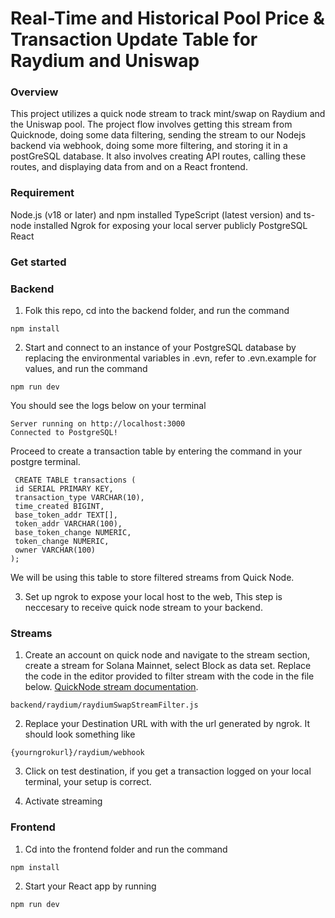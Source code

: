 # Real-Time and Historical Pool Price & Transaction Update Table for Raydium and Uniswap

### Overview

This project utilizes a quick node stream to track mint/swap on Raydium and the Uniswap pool. The project flow involves getting this stream from Quicknode, doing some data filtering, sending the stream to our Nodejs backend via webhook, doing some more filtering, and storing it in a postGreSQL database. It also involves creating API routes, calling these routes, and displaying data from and on a React frontend.

### Requirement

Node.js (v18 or later) and npm installed
TypeScript (latest version) and ts-node installed
Ngrok for exposing your local server publicly
PostgreSQL
React

### Get started

### Backend

1. Folk this repo, cd into the backend folder, and run the command

```
npm install
```

2. Start and connect to an instance of your PostgreSQL database by replacing the environmental variables in .evn, refer to .evn.example for values, and run the command

```
npm run dev
```

You should see the logs below on your terminal

```
Server running on http://localhost:3000
Connected to PostgreSQL!
```

Proceed to create a transaction table by entering the command in your postgre terminal.

```
 CREATE TABLE transactions (
 id SERIAL PRIMARY KEY,
 transaction_type VARCHAR(10),
 time_created BIGINT,
 base_token_addr TEXT[],
 token_addr VARCHAR(100),
 base_token_change NUMERIC,
 token_change NUMERIC,
 owner VARCHAR(100)
);
```

We will be using this table to store filtered streams from Quick Node.

3. Set up ngrok to expose your local host to the web, This step is neccesary to receive quick node stream to your backend.

### Streams

1. Create an account on quick node and navigate to the stream section, create a stream for Solana Mainnet, select Block as data set. Replace the code in the editor provided to filter stream with the code in the file below. [QuickNode stream documentation](https://www.quicknode.com/docs/streams/getting-started).

```
backend/raydium/raydiumSwapStreamFilter.js
```

2. Replace your Destination URL with with the url generated by ngrok. It should look something like

```
{yourngrokurl}/raydium/webhook
```

3. Click on test destination, if you get a transaction logged on your local terminal, your setup is correct.

4. Activate streaming

### Frontend

1. Cd into the frontend folder and run the command

```
npm install
```

2. Start your React app by running

```
npm run dev
```
